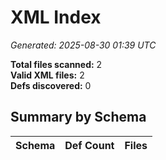 # XML Index

_Generated: 2025-08-30 01:39 UTC_

**Total files scanned:** 2  
**Valid XML files:** 2  
**Defs discovered:** 0  

## Summary by Schema

| Schema | Def Count | Files |
|---|---:|---|

